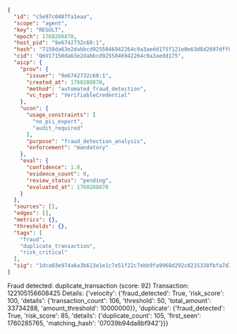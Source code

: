 ```json
{
  "id": "c5e97c0487fa1eaa",
  "scope": "agent",
  "key": "RESULT",
  "epoch": 1760288870,
  "host_pid": "9e6742732c60:1",
  "hash": "7150da63e2dabbcd9255046942264c9a3aedd175f121e0e63d8d2697dff0e3cc",
  "cid": "QmV17150da63e2dabbcd9255046942264c9a3aedd175",
  "aicp": {
    "prov": {
      "issuer": "9e6742732c60:1",
      "created_at": 1760288870,
      "method": "automated_fraud_detection",
      "vc_type": "VerifiableCredential"
    },
    "ucon": {
      "usage_constraints": [
        "no_pii_export",
        "audit_required"
      ],
      "purpose": "fraud_detection_analysis",
      "enforcement": "mandatory"
    },
    "eval": {
      "confidence": 1.0,
      "evidence_count": 0,
      "review_status": "pending",
      "evaluated_at": 1760288870
    }
  },
  "sources": [],
  "edges": [],
  "metrics": {},
  "thresholds": {},
  "tags": [
    "fraud",
    "duplicate_transaction",
    "risk_critical"
  ],
  "sig": "1dca03e974a6a3b613e1e1c7e51f22c7ebb9fa9968d292c0215338fbfa7d3ca0"
}
```

Fraud detected: duplicate_transaction (score: 92)
Transaction: 122105156608425
Details: {'velocity': {'fraud_detected': True, 'risk_score': 100, 'details': {'transaction_count': 106, 'threshold': 50, 'total_amount': 33734288, 'amount_threshold': 10000000}}, 'duplicate': {'fraud_detected': True, 'risk_score': 85, 'details': {'duplicate_count': 105, 'first_seen': 1760285765, 'matching_hash': '07039b94da8bf942'}}}